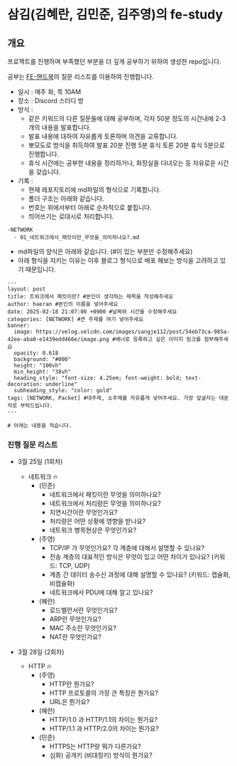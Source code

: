 # 삼김(김혜란, 김민준, 김주영)의 fe-study

## 개요
프로젝트를 진행하며 부족했던 부분을 더 깊게 공부하기 위하여 생성한 repo입니다.

공부는 [FE-핸드북](https://github.com/junh0328/prepare_frontend_interview?tab=readme-ov-file)의 질문 리스트를 이용하여 진행합니다.

- 일시 : 매주 화, 목 10AM
- 장소 : Discord 스터디 방
- 방식 :
  - 같은 키워드의 다른 질문들에 대해 공부하며, 각자 50분 정도의 시간내에 2-3개의 내용을 발표합니다.
  - 발표 내용에 대하여 자유롭게 토론하며 의견을 교류합니다.
  - 뽀모도로 방식을 취득하여 발표 20분 진행 5분 휴식 토론 20분 휴식 5분으로 진행합니다.
  - 휴식 시간에는 공부한 내용을 정리하거나, 화장실을 다녀오는 등 자유로운 시간을 갖습니다.
- 기록 :
  - 현재 레포지토리에 md파일의 형식으로 기록합니다.
  - 폴더 구조는 아래와 같습니다.
  - 번호는 위에서부터 아래로 순차적으로 붙힙니다.
  - 띄어쓰기는 로대시로 처리합니다.
```
-NETWORK
  - 01_네트워크에서_패킷이란_무엇을_의미하나요?.md
```
  - md파일의 양식은 아래와 같습니다. (#이 있는 부분만 수정해주세요)
  - 아래 형식을 지키는 이유는 이후 블로그 형식으로 배포 해보는 방식을 고려하고 있기 때문입니다.
```
---
layout: post
title: 트워크에서 패킷이란? #본인이 생각하는 제목을 작성해주세요
author: haeran #본인의 이름을 넣어주세요
date: 2025-02-18 21:07:00 +0900 #날짜와 시간을 수정해주세요
categories: [NETWORK] #큰 주제를 여기 넣어주세요
banner:
  image: https://velog.velcdn.com/images/sangje112/post/54eb73ca-985a-42ee-aba0-e1439edd466e/image.png #배너로 등록하고 싶은 이미지 링크를 첨부해주세요
  opacity: 0.618
  background: "#000"
  height: "100vh"
  min_height: "38vh"
  heading_style: "font-size: 4.25em; font-weight: bold; text-decoration: underline"
  subheading_style: "color: gold"
tags: [NETWORK, Packet] #대주제, 소주제를 자유롭게 넣어주세요. 가장 앞글자는 대문자로 부탁드립니다.
---

# 아래는 내용을 적습니다.
```

### 진행 질문 리스트

- 3월 25일 (1회차)
  - 네트워크 🔥
    - (민준)
      - 네트워크에서 패킷이란 무엇을 의미하나요? 
      - 네트워크에서 처리량은 무엇을 의미하나요?
      - 지연시간이란 무엇인가요?
      - 처리량은 어떤 상황에 영향을 받나요?
      - 네트워크 병목현상은 무엇인가요?
    - (주영)
      - TCP/IP 가 무엇인가요? 각 계층에 대해서 설명할 수 있나요?
      - 전송 계층의 대표적인 방식은 무엇이 있고 어떤 차이가 있나요? (키워드: TCP, UDP)
      - 계층 간 데이터 송수신 과정에 대해 설명할 수 있나요? (키워드: 캡슐화, 비캡슐화)
      - 네트워크에서 PDU에 대해 알고 있나요?
    - (혜란)
      - 로드밸런서란 무엇인가요?
      - ARP란 무엇인가요?
      - MAC 주소란 무엇인가요?
      - NAT란 무엇인가요?
     
- 3월 28일 (2회차)
  - HTTP 🔥
    - (주영)
      - HTTP란 뭔가요?
      - HTTP 프로토콜의 가장 큰 특징은 뭔가요?
      - URL은 뭔가요?
    - (혜란)
      - HTTP/1.0 과 HTTP/1.1의 차이는 뭔가요?
      - HTTP/1.1 과 HTTP/2.0의 차이는 뭔가요?
    - (민준)
      - HTTPS는 HTTP랑 뭐가 다른가요?
      - 심화) 공개키 (비대칭키) 방식이 뭔가요?

     

